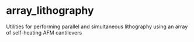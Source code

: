 # array_lithography
Utilities for performing parallel and simultaneous lithography using an array of self-heating AFM cantilevers
